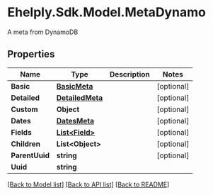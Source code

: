# Ehelply.Sdk.Model.MetaDynamo
A meta from DynamoDB

## Properties

Name | Type | Description | Notes
------------ | ------------- | ------------- | -------------
**Basic** | [**BasicMeta**](BasicMeta.md) |  | [optional] 
**Detailed** | [**DetailedMeta**](DetailedMeta.md) |  | [optional] 
**Custom** | **Object** |  | [optional] 
**Dates** | [**DatesMeta**](DatesMeta.md) |  | [optional] 
**Fields** | [**List&lt;Field&gt;**](Field.md) |  | [optional] 
**Children** | **List&lt;Object&gt;** |  | [optional] 
**ParentUuid** | **string** |  | [optional] 
**Uuid** | **string** |  | 

[[Back to Model list]](../README.md#documentation-for-models) [[Back to API list]](../README.md#documentation-for-api-endpoints) [[Back to README]](../README.md)

